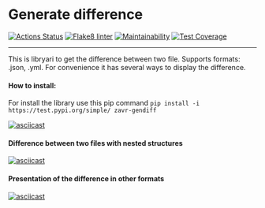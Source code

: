 # Generate difference

[![Actions Status](https://github.com/zavr1k/python-project-lvl2/workflows/hexlet-check/badge.svg)](https://github.com/zavr1k/python-project-lvl2/actions)
[![Flake8 linter](https://github.com/zavr1k/python-project-lvl2/workflows/Flake8%20linter/badge.svg)](https://github.com/zavr1k/python-project-lvl2/actions)
[![Maintainability](https://api.codeclimate.com/v1/badges/a72a951cf53016c33f46/maintainability)](https://codeclimate.com/github/zavr1k/python-project-lvl2/maintainability)
[![Test Coverage](https://api.codeclimate.com/v1/badges/a72a951cf53016c33f46/test_coverage)](https://codeclimate.com/github/zavr1k/python-project-lvl2/test_coverage)
______
This is libryari to get the difference between two file. Supports formats: .json, .yml. For convenience it has several ways to display the difference.

#### How to install:
For install the library use this pip command ```pip install -i https://test.pypi.org/simple/ zavr-gendiff```

[![asciicast](https://asciinema.org/a/Al6eZ8vtuk13lBelAgIhRRoej.svg)](https://asciinema.org/a/Al6eZ8vtuk13lBelAgIhRRoej)

#### Difference between two files with nested structures

[![asciicast](https://asciinema.org/a/yhv8xJ8rtmWGrgG3c00MGd7jT.svg)](https://asciinema.org/a/yhv8xJ8rtmWGrgG3c00MGd7jT)

#### Presentation of the difference in other formats

[![asciicast](https://asciinema.org/a/INse8wFnnVGoMI2Iwt6lKv7EE.svg)](https://asciinema.org/a/INse8wFnnVGoMI2Iwt6lKv7EE)
